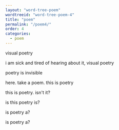 ```yaml
---
layout: "word-tree-poem"
wordtreeid: "word-tree-poem-4"
title: "poem"
permalink: "/poem4/"
order: 4
categories:
  - poem
---
```

<div class="original-poem-text">
    <p>visual poetry</p>
    <p>i am sick and tired of hearing about it, visual poetry</p>
    <p>poetry is invisible</p>
    <p>here. take a poem. this is poetry</p>
    <p>this is poetry. isn't it?</p>
    <p>is this poetry is?</p>
    <p>is poetry a?</p>
    <p>is poetry a?</p>
</div>

<script>
  drawWordTreePoem('word-tree-poem-{{ page.order }}', '{{ page.title }}', 'implicit', 'double', [
    "visual poetry",
    "i am sick and tired of hearing about it, visual poetry",
    "poetry is invisible",
    "here. take a poem. this is poetry.",
    "this is poetry. isn\'t it ?",
    "is this poetry is ?",
    "is poetry a ?",
    "is poetry a ?"
  ]);
</script>
